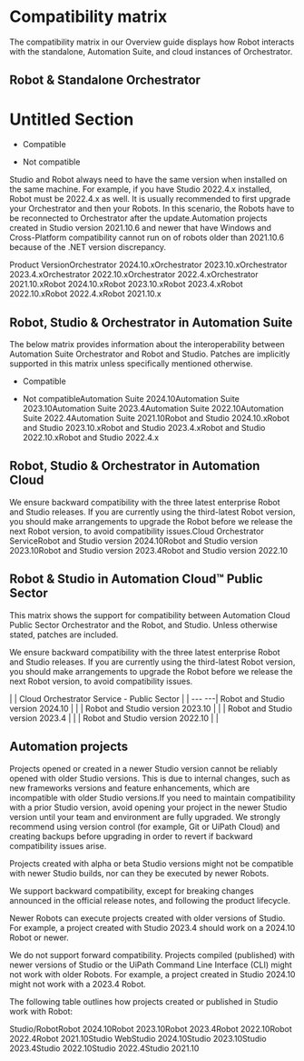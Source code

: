 ﻿# Compatibility matrix

The compatibility matrix in our Overview guide displays how Robot interacts with the standalone, Automation Suite, and cloud instances of Orchestrator.

## Robot & Standalone Orchestrator

# Untitled Section

- Compatible

- Not compatible

Studio and Robot always need to have the same version when installed on the same machine. For example, if you have Studio 2022.4.x installed, Robot must be 2022.4.x as well. It is usually recommended to first upgrade your Orchestrator and then your Robots. In this scenario, the Robots have to be reconnected to Orchestrator after the update.Automation projects created in Studio version 2021.10.6 and newer that have Windows and Cross-Platform compatibility cannot run on of robots older than 2021.10.6 because of the .NET version discrepancy.

Product VersionOrchestrator 2024.10.xOrchestrator 2023.10.xOrchestrator 2023.4.xOrchestrator 2022.10.xOrchestrator 2022.4.xOrchestrator 2021.10.xRobot 2024.10.xRobot 2023.10.xRobot 2023.4.xRobot 2022.10.xRobot 2022.4.xRobot 2021.10.x


## Robot, Studio & Orchestrator in Automation Suite

The below matrix provides information about the interoperability between Automation Suite Orchestrator and Robot and Studio. Patches are implicitly supported in this matrix unless specifically mentioned otherwise.

- Compatible

- Not compatibleAutomation Suite 2024.10Automation Suite 2023.10Automation Suite 2023.4Automation Suite 2022.10Automation Suite 2022.4Automation Suite 2021.10Robot and Studio 2024.10.xRobot and Studio 2023.10.xRobot and Studio 2023.4.xRobot and Studio 2022.10.xRobot and Studio 2022.4.x


## Robot, Studio & Orchestrator in Automation Cloud

We ensure backward compatibility with the three latest enterprise Robot and Studio releases. If you are currently using the third-latest Robot version, you should make arrangements to upgrade the Robot before we release the next Robot version, to avoid compatibility issues.Cloud Orchestrator ServiceRobot and Studio version 2024.10Robot and Studio version 2023.10Robot and Studio version 2023.4Robot and Studio version 2022.10


## Robot & Studio in Automation Cloud™ Public Sector

This matrix shows the support for compatibility between Automation Cloud Public Sector Orchestrator and the Robot, and Studio. Unless otherwise stated, patches are included.

We ensure backward compatibility with the three latest enterprise Robot and Studio releases. If you are currently using the third-latest Robot version, you should make arrangements to upgrade the Robot before we release the next Robot version, to avoid compatibility issues.


|  | Cloud Orchestrator Service - Public Sector |
| --- ---| Robot and Studio version 2024.10 |  |
| Robot and Studio version 2023.10 |  |
| Robot and Studio version 2023.4 |  |
| Robot and Studio version 2022.10 |  |


## Automation projects

Projects opened or created in a newer Studio version cannot be reliably opened with older Studio versions. This is due to internal changes, such as new frameworks versions and feature enhancements, which are incompatible with older Studio versions.If you need to maintain compatibility with a prior Studio version, avoid opening your project in the newer Studio version until your team and environment are fully upgraded. We strongly recommend using version control (for example, Git or UiPath Cloud) and creating backups before upgrading in order to revert if backward compatibility issues arise.

Projects created with alpha or beta Studio versions might not be compatible with newer Studio builds, nor can they be executed by newer Robots.

We support backward compatibility, except for breaking changes announced in the official release notes, and following the product lifecycle.

Newer Robots can execute projects created with older versions of Studio. For example, a project created with Studio 2023.4 should work on a 2024.10 Robot or newer.

We do not support forward compatibility. Projects compiled (published) with newer versions of Studio or the UiPath Command Line Interface (CLI) might not work with older Robots. For example, a project created in Studio 2024.10 might not work with a 2023.4 Robot.

The following table outlines how projects created or published in Studio work with Robot:

Studio/RobotRobot 2024.10Robot 2023.10Robot 2023.4Robot 2022.10Robot 2022.4Robot 2021.10Studio WebStudio 2024.10Studio 2023.10Studio 2023.4Studio 2022.10Studio 2022.4Studio 2021.10

